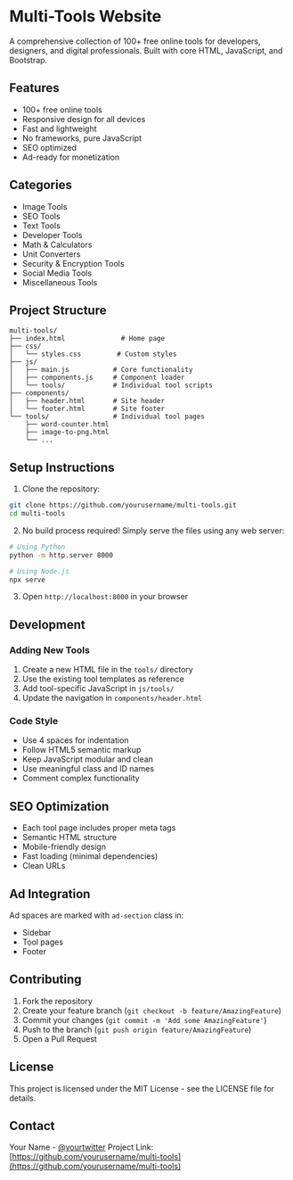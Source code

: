 # Multi-Tools Website

A comprehensive collection of 100+ free online tools for developers, designers, and digital professionals. Built with core HTML, JavaScript, and Bootstrap.

## Features

- 100+ free online tools
- Responsive design for all devices
- Fast and lightweight
- No frameworks, pure JavaScript
- SEO optimized
- Ad-ready for monetization

## Categories

- Image Tools
- SEO Tools
- Text Tools
- Developer Tools
- Math & Calculators
- Unit Converters
- Security & Encryption Tools
- Social Media Tools
- Miscellaneous Tools

## Project Structure

```
multi-tools/
├── index.html              # Home page
├── css/
│   └── styles.css         # Custom styles
├── js/
│   ├── main.js           # Core functionality
│   ├── components.js     # Component loader
│   └── tools/            # Individual tool scripts
├── components/
│   ├── header.html       # Site header
│   └── footer.html       # Site footer
└── tools/                # Individual tool pages
    ├── word-counter.html
    ├── image-to-png.html
    └── ...
```

## Setup Instructions

1. Clone the repository:
```bash
git clone https://github.com/yourusername/multi-tools.git
cd multi-tools
```

2. No build process required! Simply serve the files using any web server:
```bash
# Using Python
python -m http.server 8000

# Using Node.js
npx serve
```

3. Open `http://localhost:8000` in your browser

## Development

### Adding New Tools

1. Create a new HTML file in the `tools/` directory
2. Use the existing tool templates as reference
3. Add tool-specific JavaScript in `js/tools/`
4. Update the navigation in `components/header.html`

### Code Style

- Use 4 spaces for indentation
- Follow HTML5 semantic markup
- Keep JavaScript modular and clean
- Use meaningful class and ID names
- Comment complex functionality

## SEO Optimization

- Each tool page includes proper meta tags
- Semantic HTML structure
- Mobile-friendly design
- Fast loading (minimal dependencies)
- Clean URLs

## Ad Integration

Ad spaces are marked with `ad-section` class in:
- Sidebar
- Tool pages
- Footer

## Contributing

1. Fork the repository
2. Create your feature branch (`git checkout -b feature/AmazingFeature`)
3. Commit your changes (`git commit -m 'Add some AmazingFeature'`)
4. Push to the branch (`git push origin feature/AmazingFeature`)
5. Open a Pull Request

## License

This project is licensed under the MIT License - see the LICENSE file for details.

## Contact

Your Name - [@yourtwitter](https://twitter.com/yourtwitter)
Project Link: [https://github.com/yourusername/multi-tools](https://github.com/yourusername/multi-tools) 